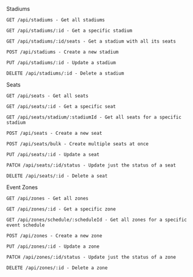 Stadiums

    GET /api/stadiums - Get all stadiums

    GET /api/stadiums/:id - Get a specific stadium

    GET /api/stadiums/:id/seats - Get a stadium with all its seats

    POST /api/stadiums - Create a new stadium

    PUT /api/stadiums/:id - Update a stadium

    DELETE /api/stadiums/:id - Delete a stadium

Seats

    GET /api/seats - Get all seats

    GET /api/seats/:id - Get a specific seat

    GET /api/seats/stadium/:stadiumId - Get all seats for a specific stadium

    POST /api/seats - Create a new seat

    POST /api/seats/bulk - Create multiple seats at once

    PUT /api/seats/:id - Update a seat

    PATCH /api/seats/:id/status - Update just the status of a seat

    DELETE /api/seats/:id - Delete a seat

Event Zones

    GET /api/zones - Get all zones

    GET /api/zones/:id - Get a specific zone

    GET /api/zones/schedule/:scheduleId - Get all zones for a specific event schedule

    POST /api/zones - Create a new zone

    PUT /api/zones/:id - Update a zone

    PATCH /api/zones/:id/status - Update just the status of a zone

    DELETE /api/zones/:id - Delete a zone
